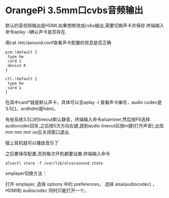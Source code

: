 # OrangePi 3.5mm口cvbs音频输出

默认的音视频输出是HDMI,如果想修改成cvbs输出,需要切换声卡并保存 终端输入命令aplay -l确认声卡是否存在.

用cat /etc/asound.conf查看声卡配置的信息是否正确

```
pcm.!default {
 type hw
 card 1
 device 0
}

ctl.!default {
 type hw
 card 1
}
```

在其中card\*就是默认声卡，具体可以去aplay -l 查看声卡编号，audio codec是3.5口，sndhdmi是hdmi。

有些系统3.5口的lineout默认静音，终端输入命令alsamixer,然后按F6选择audiocodec回车,之后按5次方向右键,跳到audio lineout后按m键\(打开声音\),出现mm mm mm oo后关闭窗口退出.

插上耳机就可以播放音乐了

之后要保存配置,否则每次开机都要设置.终端输入命令

```
alsactl store -f /var/lib/alsa/asound.state
```

smplayer切换方法：

打开 smplayer, 选择 options 中的 preferences， 选择 alsa\(audiocodec\) ， HDMI和 audiocodec 同时只能打开一个。

